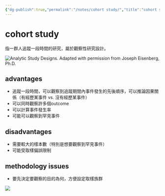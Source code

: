 ```yaml
---
{"dg-publish":true,"permalink":"/notes/cohort study/","title":"cohort study","tags":["terms","guideline"],"created":"2023-03-22","updated":"2023-03-22"}
---
```



# cohort study

指一群人追蹤一段時間的研究，屬於觀察性研究設計。

![Analytic Study Designs. Adapted with permission from Joseph Eisenberg, Ph.D.](https://www.ncbi.nlm.nih.gov/pmc/articles/PMC2998589/bin/nihms-237355-f0001.jpg)

## advantages

- 追蹤一段時間，可以觀察到追蹤期間內事件發生的先後順序，可以推論因果關係（有經歷某事件 vs. 沒有經歷某事件）
- 可以同時觀察許多個outcome
- 可以計算事件發生率
- 可能可以觀察到罕見事件



## disadvantages

- 需要較大的樣本數（特別是想要觀察到罕見事件）
- 可能受取樣偏誤限制


## methodology issues

- 要先決定要觀察的目的為何，方便設定取樣族群

![](https://www.ncbi.nlm.nih.gov/pmc/articles/PMC2998589/bin/nihms-237355-f0005.jpg)